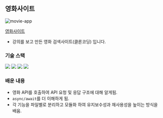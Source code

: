 ## 영화사이트

![movie-app](https://github.com/user-attachments/assets/47c9ccf2-90ed-4dad-a5e0-7ac865a6036f)

<a href="https://movie-site-w524.vercel.app/#/" target="_blank" title="새창열림">영화사이트</a>

- 강의를 보고 만든 영화 검색사이트(클론코딩) 입니다.

### 기술 스택
  <img src="https://img.shields.io/badge/HTML5-E34F26?style=flat&logo=HTML5&logoColor=white"/>
  <img src="https://img.shields.io/badge/CSS3-1572B6?style=flat&logo=CSS3&logoColor=white"/>
  <img src="https://img.shields.io/badge/Sass-CC6699?style=flat&logo=Sass&logoColor=white"/>
  <img src="https://img.shields.io/badge/JavaScript-F7DF1E?style=flat&logo=JavaScript&logoColor=black"/>
  

### 배운 내용

- 영화 API를 호출하여 API 요청 및 응답 구조에 대해 알게됨.
- `async/await`를 더 이해하게 됨.
- 각 기능을 파일별로 분리하고 모듈화 하여 유지보수성과 재사용성을 높이는 방식을 배움.